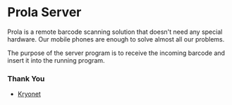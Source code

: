 # Prola Server

Prola is a remote barcode scanning solution that doesn't need any special hardware. 
Our mobile phones are enough to solve almost all our problems.

The purpose of the server program is to receive the incoming barcode
 and insert it into the running program.
 
 ### Thank You
 - [Kryonet](https://github.com/EsotericSoftware/kryonet) 
